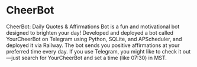 # CheerBot
CheerBot: Daily Quotes &amp; Affirmations Bot is a fun and motivational bot designed to brighten your day!
Developed and deployed a bot called YourCheerBot on Telegram using Python, SQLite, and APScheduler, and deployed it via Railway. The bot sends you positive affirmations at your preferred time every day. If you use Telegram, you might like to check it out—just search for YourCheerBot and set a time (like 07:30) in MST.
